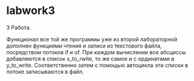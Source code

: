 # labwork3
3 Работа.

Функционал все той же программы уже из  второй лабораторной дополнен функциями чтения и записи из текстового файла, посредством потоков if и of. 
При каждом вычислении все абсциссы добавляются в список x_to_rwite, то же самое и с ординатами в y_to_write. Соответственно затем с помощью автоцикла эти списки в потоке записываются в файл.
